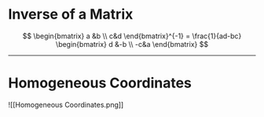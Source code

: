 # Inverse of a Matrix
$$ \begin{bmatrix} a &b \\ c&d \end{bmatrix}^{-1} = \frac{1}{ad-bc} \begin{bmatrix} d &-b \\ -c&a \end{bmatrix} $$
***
# Homogeneous Coordinates
![[Homogeneous Coordinates.png]]